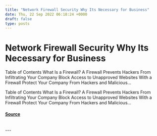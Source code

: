 ```yaml
---
title: "Network Firewall Security Why Its Necessary for Business"
date: Thu, 22 Sep 2022 06:18:24 +0000
draft: false
type: posts
---
```

# Network Firewall Security Why Its Necessary for Business





Table of Contents What Is a Firewall? A Firewall Prevents Hackers From Infiltrating Your Company Block Access to Unapproved Websites With a Firewall Protect Your Company From Hackers and Malicious...

Table of Contents What Is a Firewall? A Firewall Prevents Hackers From Infiltrating Your Company Block Access to Unapproved Websites With a Firewall Protect Your Company From Hackers and Malicious...

#### [Source](https://cyberhunter.solutions/network-firewall-security-why-its-necessary-for-business/)

<br/>
---

